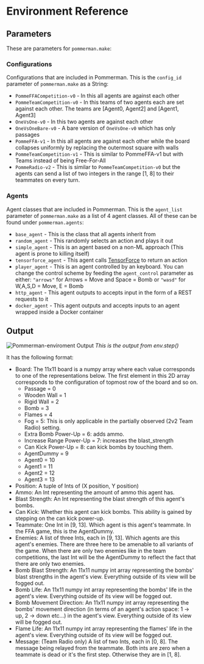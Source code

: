 # Environment Reference
## Parameters
These are parameters for `pommerman.make`:
### Configurations
Configurations that are included in Pommerman. This is the `config_id` parameter of `pommerman.make` as a String:  

* `PommeFFACompetition-v0` - In this all agents are against each other  
* `PommeTeamCompetition-v0` - In this teams of two agents each are set against each other. The teams are [Agent0, Agent2] and [Agent1, Agent3]  
* `OneVsOne-v0` - In this two agents are against each other  
* `OneVsOneBare-v0` - A bare version of `OneVsOne-v0` which has only passages  
* `PommeFFA-v1` - In this all agents are against each other while the board collapses uniformly by replacing the outermost square with walls  
* `PommeTeamCompetition-v1` - This is similar to PommeFFA-v1 but with Teams instead of being Free-For-All  
* `PommeRadio-v2` - This is similar to `PommeTeamCompetition-v0` but the agents can send a list of two integers in the range [1, 8] to their teammates on every turn.

### Agents
Agent classes that are included in Pommerman. This is the `agent_list` parameter of `pommerman.make` as a list of 4 agent classes. All of these can be found under `pommerman.agents`:  

* `base_agent` - This is the class that all agents inherit from   
* `random_agent` - This randomly selects an action and plays it out  
* `simple_agent` - This is an agent based on a non-ML approach (This agent is prone to killing itself)   
* `tensorforce_agent` - This agent calls [TensorForce](https://github.com/reinforceio/tensorforce) to return an action  
* `player_agent` - This is an agent controlled by an keyboard. You can change the control scheme by feeding the `agent_control` parameter as either: `"arrows"` for Arrows = Move and Space = Bomb or `"wasd"` for W,A,S,D = Move, E = Bomb  
* `http_agent` - This agent outputs to accepts input in the form of a REST requests to it  
* `docker_agent` - This agent outputs and accepts inputs to an agent wrapped inside a Docker container  
## Output
![Pommerman-enviroment Output](./assets/pom_env_output.png) *This is the output from env.step()*  

It has the following format:

* Board: The 11x11 board is a numpy array where each value corresponds to one of the representations below. The first element in this 2D array corresponds to the configuration of topmost row of the board and so on.
    * Passage = 0
    * Wooden Wall = 1
    * Rigid Wall = 2
    * Bomb = 3
    * Flames = 4
    * Fog = 5: This is only applicable in the partially observed (2v2 Team Radio) setting.
    * Extra Bomb Power-Up = 6: adds ammo.
    * Increase Range Power-Up = 7: increases the blast_strength
    * Can Kick Power-Up = 8: can kick bombs by touching them.
    * AgentDummy = 9
    * Agent0 = 10
    * Agent1 = 11
    * Agent2 = 12
    * Agent3 = 13
* Position: A tuple of Ints of (X position, Y position)
* Ammo: An Int representing the amount of ammo this agent has. 
* Blast Strength: An Int representing the blast strength of this agent's bombs.
* Can Kick: Whether this agent can kick bombs. This ability is gained by stepping on the can kick power-up.
* Teammate: One Int in [9, 13].  Which agent is this agent's teammate. In the FFA game, this is the AgentDummy.
* Enemies: A list of three Ints, each in [9, 13]. Which agents are this agent's enemies. There are three here to be amenable to all variants of the game. When there are only two enemies like in the team competitions, the last Int will be the AgentDummy to reflect the fact that there are only two enemies.
* Bomb Blast Strength: An 11x11 numpy int array representing the bombs' blast strengths in the agent's view. Everything outside of its view will be fogged out.
* Bomb Life: An 11x11 numpy int array representing the bombs' life in the agent's view. Everything outside of its view will be fogged out.
* Bomb Movement Direction: An 11x11 numpy int array representing the bombs' movement direction (in terms of an agent's action space: 1 -> up, 2 -> down etc...) in the agent's view. Everything outside of its view will be fogged out.
* Flame Life: An 11x11 numpy int array representing the flames' life in the agent's view. Everything outside of its view will be fogged out.
* Message: (Team Radio only) A list of two Ints, each in [0, 8]. The message being relayed from the teammate. Both ints are zero when a teammate is dead or it's the first step. Otherwise they are in [1, 8].
